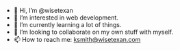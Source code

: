 - 👋 Hi, I’m @wisetexan
- 👀 I’m interested in web development.
- 🌱 I’m currently learning a lot of things.
- 💞️ I’m looking to collaborate on my own stuff with myself.
- 📫 How to reach me: ksmith@wisetexan.com

<!---
wisetexan/wisetexan is a ✨ special ✨ repository because its `README.md` (this file) appears on your GitHub profile.
You can click the Preview link to take a look at your changes.
--->
